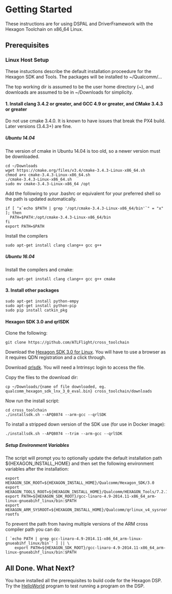 # Getting Started

These instructions are for using DSPAL and DriverFramework with the Hexagon Toolchain on x86_64 Linux.

## Prerequisites

### Linux Host Setup

These instuctions describe the default installation proceedure for the Hexagon SDK and Tools.
The packages will be installed to ~/Qualcomm/...

The top working dir is assumed to be the user home directory (~), and downloads are assumed to be in
~/Downloads for simplicity.

#### 1. Install clang 3.4.2 or greater, and GCC 4.9 or greater, and CMake 3.4.3 or greater

Do not use cmake 3.4.0. It is known to have issues that break the PX4 build. Later versions (3.4.3+) are fine.

##### Ubuntu 14.04

The version of cmake in Ubuntu 14.04 is too old, so a newer version must be downloaded.

```
cd ~/Downloads
wget https://cmake.org/files/v3.4/cmake-3.4.3-Linux-x86_64.sh
chmod a+x cmake-3.4.3-Linux-x86_64.sh
./cmake-3.4.3-Linux-x86_64.sh
sudo mv cmake-3.4.3-Linux-x86_64 /opt
```

Add the following to your .bashrc or equivalent for your preferred shell so the path is
updated automatically.

```
if [ "x`echo $PATH | grep '/opt/cmake-3.4.3-Linux-x86_64/bin'`" = "x" ]; then
  PATH=$PATH:/opt/cmake-3.4.3-Linux-x86_64/bin
fi
export PATH=$PATH
```

Install the compilers

```
sudo apt-get install clang clang++ gcc g++ 
```

##### Ubuntu 16.04

Install the compilers and cmake:

```
sudo apt-get install clang clang++ gcc g++ cmake 
```

#### 3. Install other packages

```
sudo apt-get install python-empy
sudo apt-get install python-pip
sudo pip install catkin_pkg
```

#### Hexagon SDK 3.0 and qrlSDK

Clone the following:
```
git clone https://github.com/ATLFlight/cross_toolchain
```

Download the [Hexagon SDK 3.0 for Linux](https://developer.qualcomm.com/download/hexagon/hexagon-sdk-v3-linux.bin). You will have to use a browser as it requires QDN registration and a click through.

Download [qrlsdk](http://support.intrinsyc.com/attachments/download/1011/qrlSDK.tgz). You will need a Intrinsyc login to access the file.

Copy the files to the download dir:
```
cp ~/Downloads/{name of file downloaded, eg. qualcomm_hexagon_sdk_lnx_3_0_eval.bin} cross_toolchain/downloads
```

Now run the install script:
```
cd cross_toolchain
./installsdk.sh --APQ8074 --arm-gcc --qrlSDK
```

To install a stripped down version of the SDK use (for use in Docker image):
```
./installsdk.sh --APQ8074 --trim --arm-gcc --qrlSDK
```

##### Setup Environment Variables
The script will prompt you to optionally update the default installation path ${HEXAGON_INSTALL_HOME} and then set the following environment variables after the installation:
```
export HEXAGON_SDK_ROOT=${HEXAGON_INSTALL_HOME}/Qualcomm/Hexagon_SDK/3.0
export HEXAGON_TOOLS_ROOT=${HEXAGON_INSTALL_HOME}/Qualcomm/HEXAGON_Tools/7.2.12/Tools
export PATH=${HEXAGON_SDK_ROOT}/gcc-linaro-4.9-2014.11-x86_64_arm-linux-gnueabihf_linux/bin:$PATH
export HEXAGON_ARM_SYSROOT=${HEXAGON_INSTALL_HOME}/Qualcomm/qrlinux_v4_sysroot/merged-rootfs
```

To prevent the path from having multiple versions of the ARM cross compiler path you can do:

```
[ `echo PATH | grep gcc-linaro-4.9-2014.11-x86_64_arm-linux-gnueabihf_linux/bin`' ] || \
 	export PATH=${HEXAGON_SDK_ROOT}/gcc-linaro-4.9-2014.11-x86_64_arm-linux-gnueabihf_linux/bin:$PATH
```

## All Done. What Next?

You have installed all the prerequisites to build code for the Hexagon DSP. Try the [HelloWorld](HelloWorld.md)
program to test running a program on the DSP.
